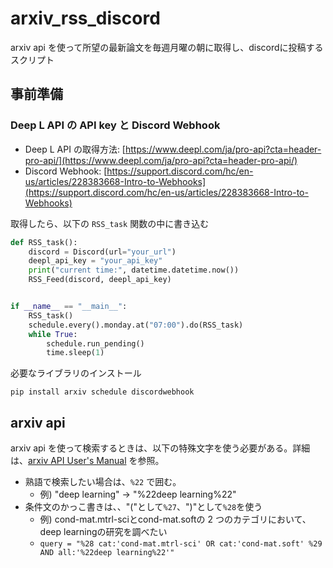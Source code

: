 # arxiv_rss_discord

arxiv api を使って所望の最新論文を毎週月曜の朝に取得し、discordに投稿するスクリプト

## 事前準備

### Deep L API の API key と Discord Webhook 

- Deep L API の取得方法: [https://www.deepl.com/ja/pro-api?cta=header-pro-api/](https://www.deepl.com/ja/pro-api?cta=header-pro-api/)
- Discord Webhook: [https://support.discord.com/hc/en-us/articles/228383668-Intro-to-Webhooks](https://support.discord.com/hc/en-us/articles/228383668-Intro-to-Webhooks)

取得したら、以下の `RSS_task` 関数の中に書き込む

``` python
def RSS_task():
    discord = Discord(url="your_url")
    deepl_api_key = "your_api_key"
    print("current time:", datetime.datetime.now())
    RSS_Feed(discord, deepl_api_key)


if __name__ == "__main__":
    RSS_task()
    schedule.every().monday.at("07:00").do(RSS_task)
    while True:
        schedule.run_pending()
        time.sleep(1)
```        


必要なライブラリのインストール

 ```
 pip install arxiv schedule discordwebhook 
 ```

## arxiv api

arxiv api を使って検索するときは、以下の特殊文字を使う必要がある。詳細は、[arxiv API User's Manual](https://info.arxiv.org/help/api/user-manual.html) を参照。

- 熟語で検索したい場合は、`%22` で囲む。
  - 例) "deep learning" ->  "%22deep learning%22"
- 条件文のかっこ書きは、、"("として`%27`、")"として`%28`を使う
  - 例) cond-mat.mtrl-sciとcond-mat.softの 2 つのカテゴリにおいて、deep learningの研究を調べたい
  - `query = "%28 cat:'cond-mat.mtrl-sci' OR cat:'cond-mat.soft' %29 AND all:'%22deep learning%22'"`
 


